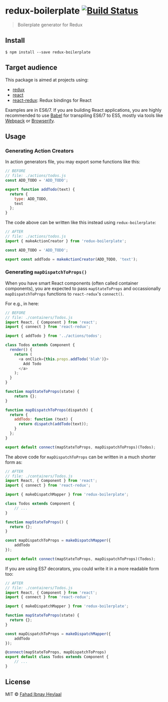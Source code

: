 # redux-boilerplate [![Build Status](https://travis-ci.org/fahad19/redux-boilerplate.svg?branch=master)](https://travis-ci.org/fahad19/redux-boilerplate)

> Boilerplate generator for Redux

## Install

```
$ npm install --save redux-boilerplate
```

## Target audience

This package is aimed at projects using:

* [redux](https://github.com/rackt/redux)
* [react](https://github.com/facebook/react)
* [react-redux](https://github.com/rackt/react-redux): Redux bindings for React

Examples are in ES6/7. If you are building React applications, you are highly recommended to use [Babel](https://babeljs.io/) for transpiling ES6/7 to ES5, mostly via tools like [Webpack](https://github.com/webpack/webpack) or [Browserify](https://github.com/substack/node-browserify).

## Usage

### Generating Action Creators

In action generators file, you may export some functions like this:

```js
// BEFORE
// file: ./actions/todos.js
const ADD_TODO = 'ADD_TODO';

export function addTodo(text) {
  return {
  	type: ADD_TODO,
  	text
  };
}
```

The code above can be written like this instead using `redux-boilerplate`:

```js
// AFTER
// file: ./actions/todos.js
import { makeActionCreator } from 'redux-boilerplate';

const ADD_TODO = 'ADD_TODO';

export const addTodo = makeActionCreator(ADD_TODO, 'text');
```

### Generating `mapDispatchToProps()`

When you have smart React components (often called container components), you are expected to pass `mapStateToProps` and occassionally `mapDispatchToProps` functions to `react-redux`'s `connect()`.

For e.g., in here:

```js
// BEFORE
// file: ./containers/Todos.js
import React, { Component } from 'react';
import { connect } from 'react-redux';

import { addTodo } from '../actions/todos';

class Todos extends Component {
  render() {
    return (
      <a onClick={this.props.addTodo('blah')}>
        Add Todo
      </a>
    );
  }
}

function mapStateToProps(state) {
	return {};
}

function mapDispatchToProps(dispatch) {
  return {
    addTodo: function (text) {
      return dispatch(addTodo(text));
    }
  };
}

export default connect(mapStateToProps, mapDispatchToProps)(Todos);
```

The above code for `mapDispatchToProps` can be written in a much shorter form as:

```js
// AFTER
// file: ./containers/Todos.js
import React, { Component } from 'react';
import { connect } from 'react-redux';

import { makeDispatchMapper } from 'redux-boilerplate';

class Todos extends Component {
	// ...
}

function mapStateToProps() {
  return {};
}

const mapDispatchToProps = makeDispatchMapper({
	addTodo
});

export default connect(mapStateToProps, mapDispatchToProps)(Todos);
```

If you are using ES7 decorators, you could write it in a more readable form too:

```js
// AFTER
// file: ./containers/Todos.js
import React, { Component } from 'react';
import { connect } from 'react-redux';

import { makeDispatchMapper } from 'redux-boilerplate';

function mapStateToProps(state) {
  return {};
}

const mapDispatchToProps = makeDispatchMapper({
	addTodo
});

@connect(mapStateToProps, mapDispatchToProps)
export default class Todos extends Component {
	// ...
}
```

## License

MIT © [Fahad Ibnay Heylaal](http://fahad19.com)
